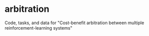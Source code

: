# arbitration
Code, tasks, and data for "Cost-benefit arbitration between multiple reinforcement-learning systems"
